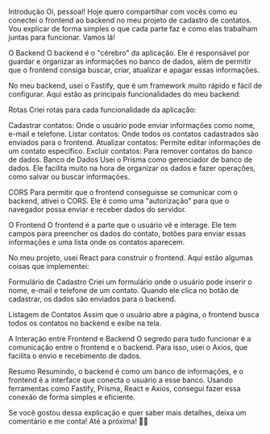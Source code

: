 Introdução Oi, pessoal! Hoje quero compartilhar com vocês como eu conectei o frontend ao backend no meu projeto de cadastro de contatos. Vou explicar de forma simples o que cada parte faz e como elas trabalham juntas para funcionar. Vamos lá!

O Backend O backend é o "cérebro" da aplicação. Ele é responsável por guardar e organizar as informações no banco de dados, além de permitir que o frontend consiga buscar, criar, atualizar e apagar essas informações.

No meu backend, usei o Fastify, que é um framework muito rápido e fácil de configurar. Aqui estão as principais funcionalidades do meu backend:

Rotas Criei rotas para cada funcionalidade da aplicação:

Cadastrar contatos: Onde o usuário pode enviar informações como nome, e-mail e telefone. Listar contatos: Onde todos os contatos cadastrados são enviados para o frontend. Atualizar contatos: Permite editar informações de um contato específico. Excluir contatos: Para remover contatos do banco de dados. Banco de Dados Usei o Prisma como gerenciador de banco de dados. Ele facilita muito na hora de organizar os dados e fazer operações, como salvar ou buscar informações.

CORS Para permitir que o frontend conseguisse se comunicar com o backend, ativei o CORS. Ele é como uma "autorização" para que o navegador possa enviar e receber dados do servidor.

O Frontend O frontend é a parte que o usuário vê e interage. Ele tem campos para preencher os dados do contato, botões para enviar essas informações e uma lista onde os contatos aparecem.

No meu projeto, usei React para construir o frontend. Aqui estão algumas coisas que implementei:

Formulário de Cadastro Criei um formulário onde o usuário pode inserir o nome, e-mail e telefone de um contato. Quando ele clica no botão de cadastrar, os dados são enviados para o backend.

Listagem de Contatos Assim que o usuário abre a página, o frontend busca todos os contatos no backend e exibe na tela.

A Interação entre Frontend e Backend O segredo para tudo funcionar é a comunicação entre o frontend e o backend. Para isso, usei o Axios, que facilita o envio e recebimento de dados.

Resumo Resumindo, o backend é como um banco de informações, e o frontend é a interface que conecta o usuário a esse banco. Usando ferramentas como Fastify, Prisma, React e Axios, consegui fazer essa conexão de forma simples e eficiente.

Se você gostou dessa explicação e quer saber mais detalhes, deixa um comentário e me conta! Até a próxima! 🎥✨
